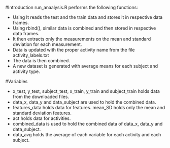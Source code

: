 #Introduction
run_anaalysis.R performs the following functions:
* Using It reads the test and the train data and stores it in respective data frames.
* Using rbind(), similar data is combined and then stored in respective data frames.
* It then extracts only the measurements on the mean and standard deviation for each measurement.
* Data is updated with the proper activity name from the file activity_labels.txt
* The data is then combined.
* A new dataset is generated with average means for each subject and activity type.

#Variables
* x_test, y_test, subject_test, x_train, y_train and subject_train holds data from the downloaded files.
* data_x, data_y and data_subject are used to hold the combined data.
* features_data holds data for features. mean_SD holds only the mean and standard deviation features.
* act holds data for activities.
* combined_data is used to hold the combined data of data_x, data_y and data_subject.
* data_avg holds the average of each variable for each activity and each subject.
